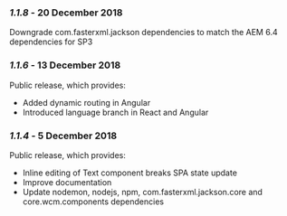 ### *1.1.8* - 20 December 2018

Downgrade com.fasterxml.jackson dependencies to match the AEM 6.4 dependencies for SP3

### *1.1.6* - 13 December 2018

Public release, which provides:
* Added dynamic routing in Angular
* Introduced language branch in React and Angular

### *1.1.4* - 5 December 2018

Public release, which provides:
 * Inline editing of Text component breaks SPA state update
 * Improve documentation
 * Update nodemon, nodejs, npm, com.fasterxml.jackson.core and core.wcm.components dependencies
